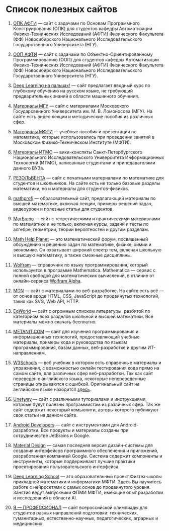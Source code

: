 # Список полезных сайтов

1. [ОПК АФТИ](https://opk.afti.ru/) — cайт с задачами по Основам Программного Конструирования (ОПК)
   для студентов кафедры Автоматизации Физико-Технических Исследований (АФТИ) Физического Факультета
   (ФФ) Новосибирского Национального Исследовательского Государственного Университета (НГУ).

2. [ООП АФТИ](https://oop.afti.ru/) — cайт с задачами по Объектно-Ориентированному Программированию
   (ООП) для студентов кафедры Автоматизации Физико-Технических Исследований (АФТИ) Физического
   Факультета (ФФ) Новосибирского Национального Исследовательского Государственного Университета
   (НГУ).

3. [Deep Learning на пальцах!](https://dlcourse.ai/) — сайт предлагает вводный курс по глубокому
   обучению на русском языке, не требующий предварительных знаний в области машинного обучения.

4. [Материалы МГУ](https://teach-in.ru/) — сайт с материалами Московского Государсвенного Университета
   им. М. В. Ломоносова (МГУ). На сайте есть видео лекции и методические пособия из различных сфер.

5. [Материалы МФТИ](https://resolventa.ru/uchebnie-posobiya-dlya-studentov/mfti-math-distant) — учебные
   пособия и презентации по математике, которые использовались при проведении занятий в Московском
   Физико-Техническом Институте (МФТИ).

6. [Материалы ИТМО](https://neerc.ifmo.ru/wiki/) — вики-конспкты Санкт-Петербургского Национального
   Исследовательского Университета Информационных Технологий (ИТМО), написанные студентами и
   приподавателями данного ВУЗа.

7. [РЕЗОЛЬВЕНТА](https://resolventa.ru/) — сайт с печатными материалами по математике для студентов и
   школьников. На сайте есть не только базовые разделы математики, но и материалы для студентов-физиков.

8. [mathprofi](http://mathprofi.ru/) — образовательный сайт, предлагающий материалы по высшей математике,
   включая лекции, примеры решений задач, видеоуроки и полезные статьи для студентов.

9. [МатБюро](https://www.matburo.ru/) — сайт с теоретическими и практическими материалами по математике
   и не только, включая курсы, задачи и тесты по алгебре, геометрии, теории вероятностей и другим
   разделам.

10. [Math Help Planet](https://mathhelpplanet.com/) — это математический форум, посвященный обсуждению
   и решению задач по математике, физике, химии и экономике. Он охватывает широкий спектр тем, включая
   школьную и высшую математику, а также смежные дисциплины.

11. [Wolfram](https://www.wolfram.com/language/fast-introduction-for-math-students/ru/) — справочник по
    языку программирования, который используется в программе Mathematica. Mathematica — сервис с полной
    свободой для математических вычислений, в отличие от онлайн-сервиса <a href="https://www.wolframalpha.com/">Wolfram Alpha</a>.

13. [MDN](https://developer.mozilla.org/) — сайт с материалами по веб-разработке. На сайте есть всё — от
    основ вроде HTML, CSS, JavaScript до продвинутых технологий, таких как SVG, Web API, HTTP.

14. [EqWorld](https://eqworld.ipmnet.ru/) — сайт с огромным списком литературы, разбитой по категориям
    всех разделов школьной и высшей математики. Все материалы можно скачать бесплатно.

15. [METANIT.COM](https://metanit.com/) — сайт для изучения программирования и информационных технологий,
    предоставляющий учебные материалы, примеры кода и руководства по языкам программирования, базам
    данных, веб-разработке и другим ИТ-направлениям.

16. [W3Schools](https://www.schoolsw3.com/) — веб учебник в котором есть справочные материалы и упражнения,
    с возможностью онлайн тестирования кода прямо на самом сайте, для различных сфер веб-разработки. Так
    как сайт переведен с английского языка, некоторые непереведенные страницы открываются с ошибкой.
    Оригинальный сайт на английском языке находится [здесь](https://www.w3schools.com/).

17. [Unetway](https://unetway.com/) — сайт с различными туториалами и инструкциями, котроые будут полезны
    программистам из различных сфер. Так же сайт содержит некоторый комьюнити, авторы которого публикуют
    свои статьи на данном сайте.

18. [Android Developers](https://developer.android.com/) — сайт с инструментами для Android-разработки.
    Все продукты и материалы созданы при сотрудничестве JetBrains и Google.

19. [Material Design](https://m3.material.io/) — самая последняя версия дизайн-системы для создания
    интерфейсов программного обеспечения и приложений, разработанная компанией Google. Система содержит
    компоненты и инструменты, которые поддерживают лучшие практики проектирования пользовательского
    интерфейса.

20. [Deep Learning School](https://dls.samcs.ru/) — это образовательный проект Физтех-школы прикладной
    математики и информатики МФТИ. Здесь Вы научитесь работе с нейросетями с самых основ до продвинутого
    уровня. Занятия ведут выпускники ФПМИ МФТИ, имеющие опыт разработки и исследований в области AI.

21. [Я — ПРОФЕССИОНАЛ](https://yandex.ru/profi/) — сайт всероссийской олимпиады для студентов разных
    направлений подготовки: технических, гуманитарных, естественно-научных, педагогических, аграрных и
    медицинских
